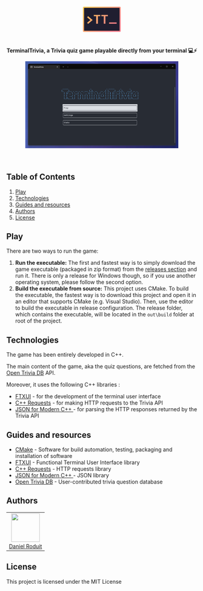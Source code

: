 <div align="center">
<br/>
<a href="https://github.com/d-roduit/TerminalTrivia">
<img src="readme_pictures/TerminalTrivia_Logo.png" align="center" width="20%" alt="TerminalTrivia Logo">
</a>

#

<p align="center"><strong>TerminalTrivia, a Trivia quiz game playable directly from your terminal 💻⚡️</strong></p>
</div>

<div align="center">
<a href="https://github.com/d-roduit/TerminalTrivia">
<img src="readme_pictures/TerminalTrivia_Screenshot.png" align="center" width="80%" alt="TerminalTrivia Screenshot">
</a>
</div>
<br/>
<br/>

## Table of Contents

1. [Play](#play)
2. [Technologies](#technologies)
3. [Guides and resources](#guides-and-resources)
4. [Authors](#authors)
5. [License](#license)

## <a name="playing"></a>Play

There are two ways to run the game:

1. **Run the executable:** The first and fastest way is to simply download the game executable (packaged in zip format) from the [releases section](https://github.com/d-roduit/TerminalTrivia/releases) and run it. There is only a release for Windows though, so if you use another operating system, please follow the second option.
2. **Build the executable from source:** This project uses CMake. To build the executable, the fastest way is to download this project and open it in an editor that supports CMake (e.g. Visual Studio). Then, use the editor to build the executable in release configuration. The release folder, which contains the executable, will be located in the `out\build` folder at root of the project.

## <a name="technologies"></a>Technologies

The game has been entirely developed in C++.

The main content of the game, aka the quiz questions, are fetched from the [Open Trivia DB](https://opentdb.com/) API.

Moreover, it uses the following C++ libraries :
- [FTXUI](https://github.com/ArthurSonzogni/FTXUI) - for the development of the terminal user interface
- [C++ Requests](https://github.com/libcpr/cpr) - for making HTTP requests to the Trivia API
- [JSON for Modern C++ ](https://github.com/nlohmann/json) - for parsing the HTTP responses returned by the Trivia API
 
## <a name="guides-and-resources"></a>Guides and resources

* [CMake](https://cmake.org/) - Software for build automation, testing, packaging and installation of software
* [FTXUI](https://github.com/ArthurSonzogni/FTXUI) - Functional Terminal User Interface library
* [C++ Requests](https://github.com/libcpr/cpr) - HTTP requests library
* [JSON for Modern C++ ](https://github.com/nlohmann/json) - JSON library
* [Open Trivia DB](https://opentdb.com/) - User-contributed trivia question database

## <a name="authors"></a>Authors

<table>
   <tbody>
      <tr>
         <td align="center" valign="top" width="100%">
            <a href="https://github.com/d-roduit">
            <img src="https://github.com/d-roduit.png?s=75" width="75" height="75"><br />
            Daniel Roduit
            </a>
         </td>
      </tr>
   </tbody>
</table>

## <a name="license"></a>License

This project is licensed under the MIT License
